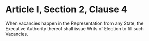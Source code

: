 # Article I, Section 2, Clause 4

When vacancies happen in the Representation from any State, the Executive
Authority thereof shall issue Writs of Election to fill such Vacancies.
